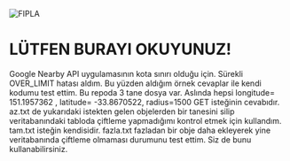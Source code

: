 ![FIPLA](https://user-images.githubusercontent.com/20922493/66070699-81dbe500-e55a-11e9-9feb-731abb973a58.JPG)



# LÜTFEN BURAYI OKUYUNUZ!
  Google Nearby API uygulamasının kota sınırı olduğu için. Sürekli OVER_LIMIT hatası aldım.
  Bu yüzden aldığım örnek cevaplar ile kendi kodumu test ettim.
  Bu repoda 3 tane dosya var.
  Aslında hepsi longitude= 151.1957362 , latitude= -33.8670522, radius=1500 GET isteğinin cevabıdır.
  az.txt de yukarıdaki istekten gelen objelerden bir tanesini silip veritabanındaki tabloda çiftleme yapmadığımı kontrol etmek için kullandım.
  tam.txt isteğin kendisidir.
  fazla.txt fazladan bir obje daha ekleyerek yine veritabanında çiftleme olmaması durumunu test ettim.
  Siz de bunu kullanabilirsiniz.
